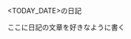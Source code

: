
<TODAY_DATE>の日記

<!--more-->


ここに日記の文章を好きなように書く

<!-- HugoTextWriterからsubmoduleを更新するスクリプト ->  ../../../content-update.sh -->